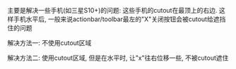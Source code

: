 主要是解决一些手机(如三星S10+)的问题:
   这些手机的cutout在最顶上的右边.
   这样手机水平后, 一般来说actionbar/toolbar最左的"X"关闭按钮会被cutout给遮挡住的问题

解决方法一: 不使用cutout区域

解决方法二: 使用cutout区域, 但是在水平时, 让"x"往右位移一些, 不被cutout遮住